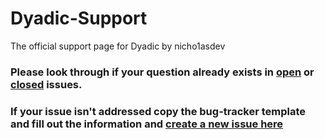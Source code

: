 # Dyadic-Support
The official support page for Dyadic by nicho1asdev

### Please look through if your question already exists in [open](https://github.com/nicho1asdev/Dyadic-Support/issues) or [closed](https://github.com/nicho1asdev/Dyadic-Support/issues?q=is%3Aissue+is%3Aclosed) issues.
### If your issue isn't addressed copy the bug-tracker template and fill out the information and [create a new issue here](https://github.com/nicho1asdev/Dyadic-Support/issues/new/choose)
